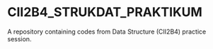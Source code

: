 # CII2B4_STRUKDAT_PRAKTIKUM
 A repository containing codes from Data Structure (CII2B4) practice session.
